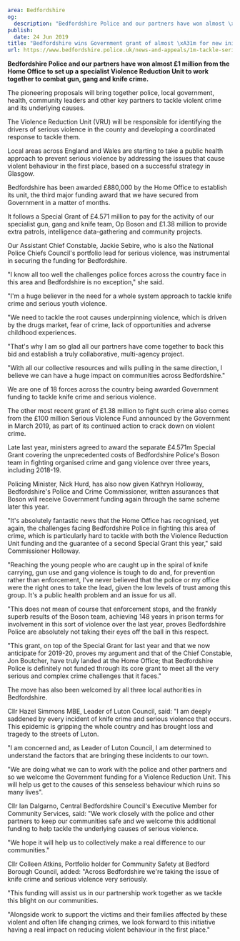```yaml
area: Bedfordshire
og:
  description: "Bedfordshire Police and our partners have won almost \xA31 million from the Home Office to set up a specialist Violence Reduction Unit to work together to combat gun, gang and knife crime."
publish:
  date: 24 Jun 2019
title: "Bedfordshire wins Government grant of almost \xA31m for new initiative to tackle serious violence"
url: https://www.bedfordshire.police.uk/news-and-appeals/1m-tackle-serious-violence-jun2019
```

**Bedfordshire Police and our partners have won almost £1 million from the Home Office to set up a specialist Violence Reduction Unit to work together to combat gun, gang and knife crime.**

The pioneering proposals will bring together police, local government, health, community leaders and other key partners to tackle violent crime and its underlying causes.

The Violence Reduction Unit (VRU) will be responsible for identifying the drivers of serious violence in the county and developing a coordinated response to tackle them.

Local areas across England and Wales are starting to take a public health approach to prevent serious violence by addressing the issues that cause violent behaviour in the first place, based on a successful strategy in Glasgow.

Bedfordshire has been awarded £880,000 by the Home Office to establish its unit, the third major funding award that we have secured from Government in a matter of months.

It follows a Special Grant of £4.571 million to pay for the activity of our specialist gun, gang and knife team, Op Boson and £1.38 million to provide extra patrols, intelligence data-gathering and community projects.

Our Assistant Chief Constable, Jackie Sebire, who is also the National Police Chiefs Council's portfolio lead for serious violence, was instrumental in securing the funding for Bedfordshire.

"I know all too well the challenges police forces across the country face in this area and Bedfordshire is no exception," she said.

"I'm a huge believer in the need for a whole system approach to tackle knife crime and serious youth violence.

"We need to tackle the root causes underpinning violence, which is driven by the drugs market, fear of crime, lack of opportunities and adverse childhood experiences.

"That's why I am so glad all our partners have come together to back this bid and establish a truly collaborative, multi-agency project.

"With all our collective resources and wills pulling in the same direction, I believe we can have a huge impact on communities across Bedfordshire."

We are one of 18 forces across the country being awarded Government funding to tackle knife crime and serious violence.

The other most recent grant of £1.38 million to fight such crime also comes from the £100 million Serious Violence Fund announced by the Government in March 2019, as part of its continued action to crack down on violent crime.

Late last year, ministers agreed to award the separate £4.571m Special Grant covering the unprecedented costs of Bedfordshire Police's Boson team in fighting organised crime and gang violence over three years, including 2018-19.

Policing Minister, Nick Hurd, has also now given Kathryn Holloway, Bedfordshire's Police and Crime Commissioner, written assurances that Boson will receive Government funding again through the same scheme later this year.

"It's absolutely fantastic news that the Home Office has recognised, yet again, the challenges facing Bedfordshire Police in fighting this area of crime, which is particularly hard to tackle with both the Violence Reduction Unit funding and the guarantee of a second Special Grant this year," said Commissioner Holloway.

"Reaching the young people who are caught up in the spiral of knife carrying, gun use and gang violence is tough to do and, for prevention rather than enforcement, I've never believed that the police or my office were the right ones to take the lead, given the low levels of trust among this group. It's a public health problem and an issue for us all.

"This does not mean of course that enforcement stops, and the frankly superb results of the Boson team, achieving 148 years in prison terms for involvement in this sort of violence over the last year, proves Bedfordshire Police are absolutely not taking their eyes off the ball in this respect.

"This grant, on top of the Special Grant for last year and that we now anticipate for 2019-20, proves my argument and that of the Chief Constable, Jon Boutcher, have truly landed at the Home Office; that Bedfordshire Police is definitely not funded through its core grant to meet all the very serious and complex crime challenges that it faces."

The move has also been welcomed by all three local authorities in Bedfordshire.

Cllr Hazel Simmons MBE, Leader of Luton Council, said: "I am deeply saddened by every incident of knife crime and serious violence that occurs. This epidemic is gripping the whole country and has brought loss and tragedy to the streets of Luton.

"I am concerned and, as Leader of Luton Council, I am determined to understand the factors that are bringing these incidents to our town.

"We are doing what we can to work with the police and other partners and so we welcome the Government funding for a Violence Reduction Unit. This will help us get to the causes of this senseless behaviour which ruins so many lives".

Cllr Ian Dalgarno, Central Bedfordshire Council's Executive Member for Community Services, said: "We work closely with the police and other partners to keep our communities safe and we welcome this additional funding to help tackle the underlying causes of serious violence.

"We hope it will help us to collectively make a real difference to our communities."

Cllr Colleen Atkins, Portfolio holder for Community Safety at Bedford Borough Council, added: "Across Bedfordshire we're taking the issue of knife crime and serious violence very seriously.

"This funding will assist us in our partnership work together as we tackle this blight on our communities.

"Alongside work to support the victims and their families affected by these violent and often life changing crimes, we look forward to this initiative having a real impact on reducing violent behaviour in the first place."
